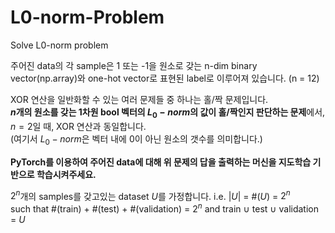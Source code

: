 # L0-norm-Problem
Solve L0-norm problem

주어진 data의 각 sample은 1 또는 -1을 원소로 갖는 n-dim binary vector(np.array)와 one-hot vector로 표현된 label로 이루어져 있습니다. 
(n = 12)

XOR 연산을 일반화할 수 있는 여러 문제들 중 하나는 홀/짝 문제입니다.  
**$n$개의 원소를 갖는 1차원 bool 벡터의 $L_0-norm$의 값이 홀/짝인지 판단하는 문제**에서, $n=2$일 때, XOR 연산과 동일합니다.  
(여기서 $L_0-norm$은 벡터 내에 0이 아닌 원소의 갯수를 의미합니다.)  

**PyTorch를 이용하여 주어진 data에 대해 위 문제의 답을 출력하는 머신을 지도학습 기반으로 학습시켜주세요.**
  
$2^n$개의 samples를 갖고있는 dataset $U$를 가정합니다. i.e. $|U|$ = #($U$) = $2^n$  
such that #(train) + #(test) + #(validation) = $2^n$ and train $\cup$ test $\cup$ validation = $U$
